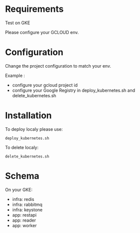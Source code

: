 # Requirements

Test on GKE

Please configure your GCLOUD env.

# Configuration

Change the project configuration to match your env. 

Example :
* configure your gcloud project id
* configure your Google Registry in deploy\_kubernetes.sh and delete\_kubernetes.sh

# Installation

To deploy localy please use:

`deploy_kubernetes.sh`

To delete localy:

`delete_kubernetes.sh`

# Schema

On your GKE:
- infra: redis
- infra: rabbitmq
- infra: keystone
- app: restapi
- app: reader
- app: worker
